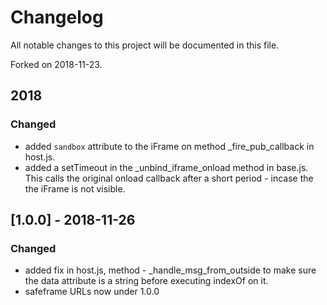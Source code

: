 # Changelog
All notable changes to this project will be documented in this file.

Forked on 2018-11-23.

## 2018
### Changed

- added `sandbox` attribute to the iFrame on method _fire_pub_callback in
host.js.
- added a setTimeout in the _unbind_iframe_onload method in base.js. This calls the original onload
callback after a short period - incase the the iFrame is not visible.

## [1.0.0] - 2018-11-26
### Changed

- added fix in host.js, method - _handle_msg_from_outside to make sure the data attribute is
a string before executing indexOf on it.
- safeframe URLs now under 1.0.0

